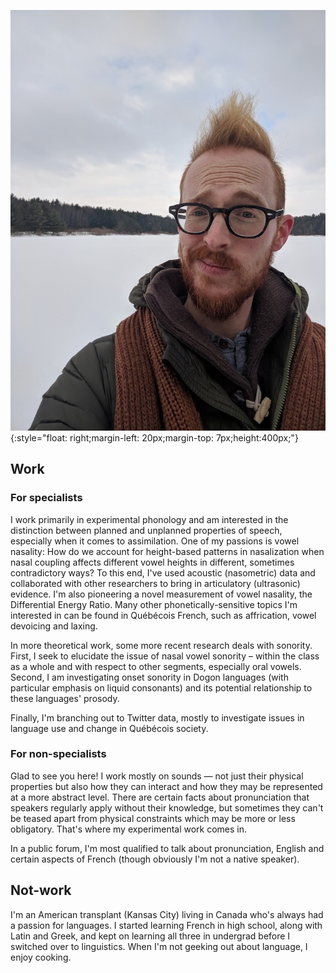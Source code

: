 ![Winter can be hair-raising](/assets/me.jpg){:style="float: right;margin-left: 20px;margin-top: 7px;height:400px;"}
## Work
### For specialists
I work primarily in experimental phonology and am interested in the distinction between planned and unplanned properties of speech, especially when it comes to assimilation. One of my passions is vowel nasality: How do we account for height-based patterns in nasalization when nasal coupling affects different vowel heights in different, sometimes contradictory ways? To this end, I've used acoustic (nasometric) data and collaborated with other researchers to bring in articulatory (ultrasonic) evidence. I'm also pioneering a novel measurement of vowel nasality, the Differential Energy Ratio. Many other phonetically-sensitive topics I'm interested in can be found in Québécois French, such as affrication, vowel devoicing and laxing. 

In more theoretical work, some more recent research deals with sonority. First, I seek to elucidate the issue of nasal vowel sonority &ndash; within the class as a whole and with respect to other segments, especially oral vowels. Second, I am investigating onset sonority in Dogon languages (with particular emphasis on liquid consonants) and its potential relationship to these languages' prosody.

Finally, I'm branching out to Twitter data, mostly to investigate issues in language use and change in Québécois society.

### For non-specialists
Glad to see you here! I work mostly on sounds &mdash; not just their physical properties but also how they can interact and how they may be represented at a more abstract level. There are certain facts about pronunciation that speakers regularly apply without their knowledge, but sometimes they can't be teased apart from physical constraints which may be more or less obligatory. That's where my experimental work comes in.

In a public forum, I'm most qualified to talk about pronunciation, English and certain aspects of French (though obviously I'm not a native speaker).

## Not-work
I'm an American transplant (Kansas City) living in Canada who\'s always had a passion for languages. I started learning French in high school, along with Latin and Greek, and kept on learning all three in undergrad before I switched over to linguistics. When I\'m not geeking out about language, I enjoy cooking.